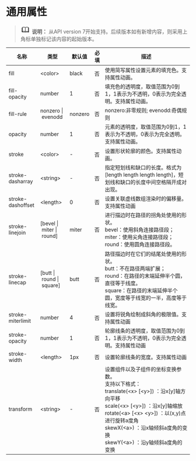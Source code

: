 # 通用属性

> ![icon-note.gif](public_sys-resources/icon-note.gif) **说明：**
> 从API version 7开始支持。后续版本如有新增内容，则采用上角标单独标记该内容的起始版本。


| 名称 | 类型 | 默认值 | 必填 | 描述 |
| -------- | -------- | -------- | -------- | -------- |
| fill | &lt;color&gt; | black | 否 | 使用简写属性设置元素的填充色。支持属性动画。 |
| fill-opacity | number | 1 | 否 | 填充色的透明度，取值范围为0到1，1表示为不透明，0表示为完全透明。支持属性动画。 |
| fill-rule | nonzero&nbsp;\|&nbsp;evenodd | nonzero | 否 | nonzero:非零规则;&nbsp;evenodd:奇偶规则 |
| opacity | number | 1 | 否 | 元素的透明度，取值范围为0到1，1表示为不透明，0表示为完全透明。支持属性动画。 |
| stroke | &lt;color&gt; | - | 否 | 设置形状轮廓的颜色。支持属性动画。 |
| stroke-dasharray | &lt;string&gt; | - | 否 | 指定短划线和缺口的长度。格式为[length&nbsp;length&nbsp;length&nbsp;length]，短划线和缺口的长度中间空格隔开成对出现。 |
| stroke-dashoffset | &lt;length&gt; | 0 | 否 | 设置关联虚线数组渲染时的偏移量。支持属性动画 |
| stroke-linejoin | [bevel&nbsp;\|&nbsp;miter&nbsp;\|&nbsp;round] | miter | 否 | 进行描边时在路径的拐角处使用的形状。<br/>bevel：使用斜角连接路径段；<br/>miter：使用尖角连接路径段；<br/>round：使用圆角连接路径段。 |
| stroke-linecap | [butt&nbsp;\|&nbsp;round&nbsp;\|&nbsp;square] | butt | 否 | 路径描边时在它们的结尾处使用的形状。<br/>butt：不在路径两端扩展；<br/>round：在路径的末端延伸半个圆，直径等于线度。<br/>square：在路径的末端延伸半个圆，宽度等于线宽的一半，高度等于线宽。 |
| stroke-miterlimit | number | 4 | 否 | 设置将锐角绘制成斜角的极限值。支持属性动画 |
| stroke-opacity | number | 1 | 否 | 轮廓线条的透明度，取值范围为0到1，1表示为不透明，0表示为完全透明。支持属性动画 |
| stroke-width | &lt;length&gt; | 1px | 否 | 设置轮廓线条的宽度。支持属性动画 |
| transform | &lt;string&gt; | - | 否 | 设置组件以及子组件的坐标变换参数。<br/>支持以下格式：<br/>translate(&lt;x&gt;&nbsp;[&lt;y&gt;])&nbsp;：沿x[y]轴方向平移<br/>scale(&lt;x&gt;&nbsp;[&lt;y&gt;])&nbsp;：沿x[y]轴缩放<br/>rotate(&lt;a&gt;&nbsp;[&lt;x&gt;&nbsp;&lt;y&gt;])&nbsp;：以(x,y)点进行旋转a度角<br/>skewX(&lt;a&gt;)&nbsp;：沿x轴倾斜a度角的变换<br/>skewY(&lt;a&gt;)&nbsp;：沿y轴倾斜a度角的变换 |
